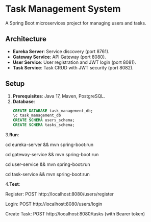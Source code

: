 # Task Management System

A Spring Boot microservices project for managing users and tasks.

## Architecture
- **Eureka Server**: Service discovery (port 8761).
- **Gateway Service**: API Gateway (port 8080).
- **User Service**: User registration and JWT login (port 8081).
- **Task Service**: Task CRUD with JWT security (port 8082).

## Setup
1. **Prerequisites**: Java 17, Maven, PostgreSQL.
2. **Database**:
   ```sql
   CREATE DATABASE task_management_db;
   \c task_management_db
   CREATE SCHEMA users_schema;
   CREATE SCHEMA tasks_schema;
3.**Run**:

   cd eureka-server && mvn spring-boot:run
   
   cd gateway-service && mvn spring-boot:run
   
   cd user-service && mvn spring-boot:run
   
   cd task-service && mvn spring-boot:run
   
4.**Test**:

   Register: POST http://localhost:8080/users/register
   
   Login: POST http://localhost:8080/users/login
   
   Create Task: POST http://localhost:8080/tasks (with Bearer token)
